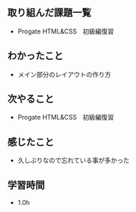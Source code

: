 ## 取り組んだ課題一覧
- Progate HTML&CSS　初級編復習

## わかったこと
- メイン部分のレイアウトの作り方

## 次やること
- Progate HTML&CSS　初級編復習

## 感じたこと
- 久しぶりなので忘れている事が多かった

## 学習時間
- 1.0h
